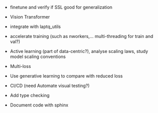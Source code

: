 - finetune and verify if SSL good for generalization

- Vision Transformer

- integrate with laptq_utils

- accelerate training (such as nworkers,... multi-threading for train and val?)

- Active learning (part of data-centric?), analyse scaling laws, study model scaling conventions
- Multi-loss
- Use generative learning to compare with reduced loss

- CI/CD (need Automate visual testing?)
- Add type checking
- Document code with sphinx
